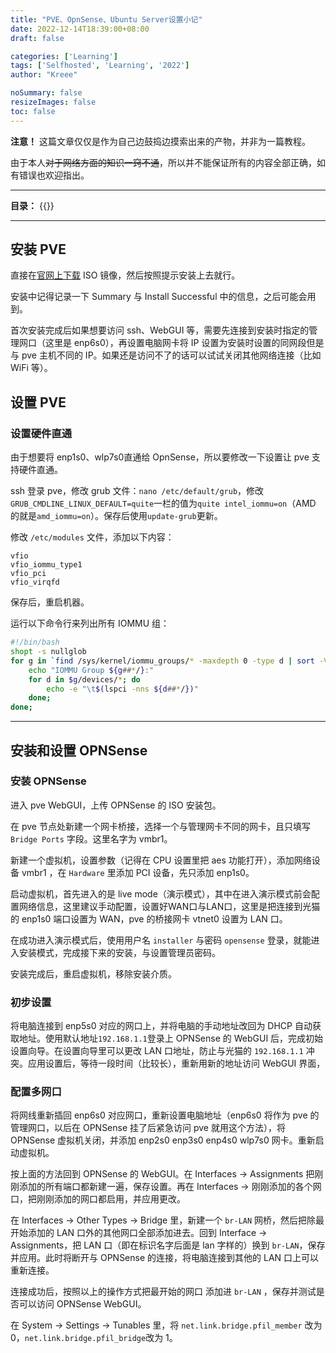 ```yaml
---
title: "PVE、OpnSense、Ubuntu Server设置小记"
date: 2022-12-14T18:39:00+08:00
draft: false

categories: ['Learning']
tags: ['Selfhosted', 'Learning', '2022']
author: "Kreee"

noSummary: false
resizeImages: false
toc: false
---
```

**注意！** 这篇文章仅仅是作为自己边鼓捣边摸索出来的产物，并非为一篇教程。

由于本人~~对于网络方面的知识一窍不通~~，所以并不能保证所有的内容全部正确，如有错误也欢迎指出。

<!--more-->

-----
**目录：**
{{<toc>}}

-----
## 安装 PVE
直接在[官网上下载](https://www.proxmox.com/en/downloads/category/iso-images-pve) ISO 镜像，然后按照提示安装上去就行。

安装中记得记录一下 Summary 与 Install Successful 中的信息，之后可能会用到。

首次安装完成后如果想要访问 ssh、WebGUI 等，需要先连接到安装时指定的管理网口（这里是 enp6s0），再设置电脑网卡将 IP 设置为安装时设置的同网段但是与 pve 主机不同的 IP。如果还是访问不了的话可以试试关闭其他网络连接（比如 WiFi 等）。

## 设置 PVE
### 设置硬件直通
由于想要将 enp1s0、wlp7s0直通给 OpnSense，所以要修改一下设置让 pve 支持硬件直通。

ssh 登录 pve，修改 grub 文件：`nano /etc/default/grub`，修改`GRUB_CMDLINE_LINUX_DEFAULT=quite`一栏的值为`quite intel_iommu=on`（AMD 的就是`amd_iommu=on`）。保存后使用`update-grub`更新。

修改 `/etc/modules` 文件，添加以下内容：
```plaintext
vfio
vfio_iommu_type1
vfio_pci
vfio_virqfd
```
保存后，重启机器。

运行以下命令行来列出所有 IOMMU 组：
```bash
#!/bin/bash
shopt -s nullglob
for g in `find /sys/kernel/iommu_groups/* -maxdepth 0 -type d | sort -V`; do
    echo "IOMMU Group ${g##*/}:"
    for d in $g/devices/*; do
        echo -e "\t$(lspci -nns ${d##*/})"
    done;
done;
```

-----
## 安装和设置 OPNSense
### 安装 OPNSense
进入 pve WebGUI，上传 OPNSense 的 ISO 安装包。

在 pve 节点处新建一个网卡桥接，选择一个与管理网卡不同的网卡，且只填写 `Bridge Ports` 字段。这里名字为 vmbr1。

新建一个虚拟机，设置参数（记得在 CPU 设置里把 aes 功能打开），添加网络设备 vmbr1 ，在 `Hardware` 里添加 PCI 设备，先只添加 enp1s0。

启动虚拟机，首先进入的是 live mode（演示模式），其中在进入演示模式前会配置网络信息，这里建议手动配置，设置好WAN口与LAN口，这里是把连接到光猫的 enp1s0 端口设置为 WAN，pve 的桥接网卡 vtnet0 设置为 LAN 口。

在成功进入演示模式后，使用用户名 `installer` 与密码 `opensense` 登录，就能进入安装模式，完成接下来的安装，与设置管理员密码。

安装完成后，重启虚拟机，移除安装介质。

### 初步设置
将电脑连接到 enp5s0 对应的网口上，并将电脑的手动地址改回为 DHCP 自动获取地址。使用默认地址`192.168.1.1`登录上 OPNSense 的 WebGUI 后，完成初始设置向导。在设置向导里可以更改 LAN 口地址，防止与光猫的 `192.168.1.1` 冲突。应用设置后，等待一段时间（比较长），重新用新的地址访问 WebGUI 界面，

### 配置多网口
将网线重新插回 enp6s0 对应网口，重新设置电脑地址（enp6s0 将作为 pve 的管理网口，以后在 OPNSense 挂了后紧急访问 pve 就用这个方法），将 OPNSense 虚拟机关闭，并添加 enp2s0 enp3s0 enp4s0 wlp7s0 网卡。重新启动虚拟机。

按上面的方法回到 OPNSense 的 WebGUI。在 Interfaces -> Assignments 把刚刚添加的所有端口都新建一遍，保存设置。再在 Interfaces -> 刚刚添加的各个网口，把刚刚添加的网口都启用，并应用更改。

在 Interfaces -> Other Types -> Bridge 里，新建一个 `br-LAN` 网桥，然后把除最开始添加的 LAN 口外的其他网口全部添加进去。回到 Interface -> Assignments，把 LAN 口（即在标识名字后面是 lan 字样的）换到 `br-LAN`，保存并应用。此时将断开与 OPNSense 的连接，将电脑连接到其他的 LAN 口上可以重新连接。

连接成功后，按照以上的操作方式把最开始的网口  添加进 `br-LAN` ，保存并测试是否可以访问 OPNSense WebGUI。

在 System -> Settings -> Tunables 里，将 `net.link.bridge.pfil_member` 改为 0，`net.link.bridge.pfil_bridge`改为 1。





